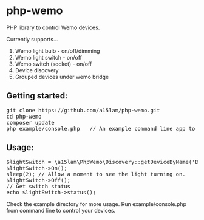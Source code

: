# php-wemo
PHP library to control Wemo devices.

Currently supports...

1. Wemo light bulb - on/off/dimming 
2. Wemo light switch - on/off
3. Wemo switch (socket) - on/off
4. Device discovery
5. Grouped devices under wemo bridge


## Getting started:

<pre>
git clone https://github.com/a15lam/php-wemo.git
cd php-wemo
composer update
php example/console.php   // An example command line app to control your wemo devices.
</pre>

## Usage:

<pre>
$lightSwitch = \a15lam\PhpWemo\Discovery::getDeviceByName('Bed Room Light'); // Use your wemo device name as they show on your wemo app. Supports grouped devices
$lightSwitch->On();
sleep(2); // Allow a moment to see the light turning on.
$lightSwitch->Off();
// Get switch status
echo $lightSwitch->status();
</pre>

Check the example directory for more usage. Run example/console.php from command line to control your devices.